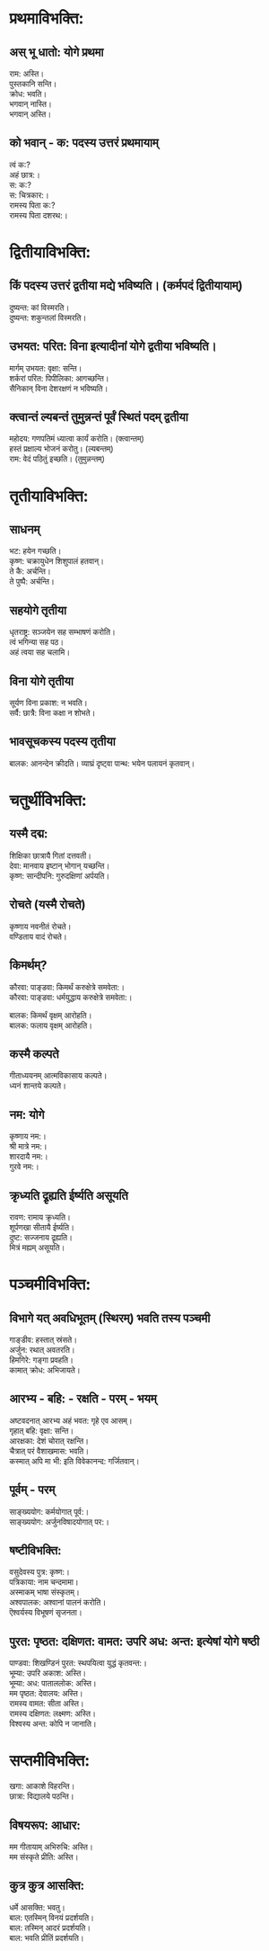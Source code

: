 # प्रथमाविभक्ति:

## अस् भू धातो: योगे प्रथमा

राम: अस्ति।  
पुस्तकानि सन्ति।  
क्रोध: भवति।  
भगवान् नास्ति।  
भगवान् अस्ति।  

## को भवान् - क: पदस्य उत्तरं प्रथमायाम्

त्वं क:?  
अहं छात्र:।  
स: क:?  
स: चित्रकार:।  
रामस्य पिता क:?  
रामस्य पिता दशरथ:।  

# द्वितीयाविभक्ति:

## किं पदस्य उत्तरं द्वतीया मद्ये भविष्यति। (कर्मपदं द्वितीयायाम्)

दुष्यन्त: कां विस्मरति।  
दुष्यन्त: शकुन्तलां विस्मरति।  

## उभयत: परित: विना इत्यादीनां योगे द्वतीया भविष्यति।

मार्गम् उभयत: वृक्षा: सन्ति।  
शर्करां परित: पिपीलिका: आगच्छन्ति।  
सैनिकान् विना देशरक्षणं न भविष्यति।  

## क्त्वान्तं ल्यबन्तं तुमुन्नन्तं पूर्वं स्थितं पदम् द्वतीया

महोदय: गणपतिमं ध्यात्वा कार्यं करोति। (क्त्वान्तम्)  
हस्तं प्रक्षाल्य भोजनं करोतु। (ल्यबन्तम्)    
राम: वेदं पठितुं इच्छति। (तुमुन्नन्तम्)  

# तृतीयाविभक्ति:

## साधनम्
भट: हयेन गच्छति।  
कृष्ण: चक्रायुधेन शिशुपालं हतवान्।  
ते कै: अर्चन्ति।  
ते पुष्पै: अर्चन्ति।  

## सहयोगे तृतीया

धृतराष्ट्र: सञ्जयेन सह सम्भाषणं करोति।  
त्वं भगिन्या सह पठ।  
अहं त्वया सह चलामि।  

## विना योगे तृतीया

सूर्यण विना प्रकाश: न भवति।  
सर्वै: छात्रै: विना कक्षा न शोभते।  

## भावसूचकस्य पदस्य तृतीया

बालक: आनन्देन क्रीदति।
व्याघ्रं दृष्ट्वा पान्थ: भयेन पलायनं कृतवान्।

# चतुर्थीविभक्ति:

## यस्मै दद्म:

शिक्षिका छात्रायै गितां दत्तवती।  
देवा: मानवाय इष्टान् भोगान् यच्छन्ति।  
कृष्ण: सान्दीपनि: गुरुदक्षिणां अर्पयति।  

## रोचते (यस्मै रोचते)

कृष्णाय नवनीतं रोचते।  
वण्डिताय वादं रोचते।  

## किमर्थम्?

कौरवा: पाङ्डवा: किमर्थं करुक्षेत्रे समवेता:।  
कौरवा: पाङ्डवा: धर्मयुद्धाय करुक्षेत्रे समवेता:।  

बालक: किमर्थं वृक्षम् आरोहति।  
बालक: फलाय वृक्षम् आरोहति।  

## कस्मै कल्पते

गीताध्ययनम् आत्मविकासाय कल्पते।  
ध्यनं शान्तये कल्पते।  

## नम: योगे

कृष्णाय नम:।  
श्री मात्रे नम:।  
शारदायै नम:।  
गुरवे नम:।  

## क्रृध्यति द्रृह्यति ईर्ष्यति असूयति

रावण: रामाय क्रृध्यति।  
शूर्पणखा सीतायै ईर्ष्यति।  
दुष्ट: सज्जनाय द्रृह्यति।  
मित्रं मह्यम् असूयति।  

# पञ्चमीविभक्ति:

## विभागे यत् अवधिभूतम् (स्थिरम्) भवति तस्य पञ्चमी

गाङ्डीव: हस्तात् स्रंसते।  
अर्जुन: रथात् अवतरति।  
हिमगिरे: गङ्गा प्रवहति।  
कामात् क्रोध: अभिजायते।  

## आरभ्य - बहि: - रक्षति - परम् - भयम्

अष्टवदनात् आरभ्य अहं भवत: गृहे एव आसम्।  
गृहात् बहि: वृक्षा: सन्ति।  
आरक्षका: देशं चोरात् रक्षन्ति।  
चैत्रात् परं वैशाखमास: भवति।  
कस्मात् अपि मा भी: इति विवेकानन्द: गर्जितवान्।  

## पूर्वम् - परम्

साङ्ख्ययोग: कर्मयोगात् पूर्व:।  
साङ्ख्ययोग: अर्जुनविषादयोगात् पर:।  

## षष्टीविभक्ति:

वसुदेवस्य पुत्र: कृष्ण:।  
पत्रिकाया: नाम चन्दमामा।  
अस्माकम् भाषा संस्कृतम्।  
अश्वपालक: अश्वानां पालनं करोति।  
ऎश्वर्यस्य विभूषणं सृजनता।  

## पुरत: पृष्ठत: दक्षिणत: वामत: उपरि अध: अन्त: इत्येषां योगे षष्ठी

पाण्डवा: शिखण्डिनं पुरत: स्थपयित्वा युद्धं कृतवन्त:।  
भूम्या: उपरि अकाश: अस्ति।  
भूम्या: अध: पाताललोक: अस्ति।  
मम पृष्ठत: देवालय: अस्ति।  
रामस्य वामत: सीता अस्ति।  
रामस्य दक्षिणत: लक्ष्मण: अस्ति।  
विश्वस्य अन्त: कोपि न जानाति।  

# सप्तमीविभक्ति:

खगा: आकाशे विहरन्ति।  
छात्रा: विद्यालये पठन्ति।  

## विषयरूप: आधार:

मम गीतायाम् अभिरुचि: अस्ति।  
मम संस्कृते प्रीति: अस्ति।  

## कुत्र कुत्र आसक्ति:

धर्मे आसक्ति: भवतु।  
बाल: एतस्मिन् विनयं प्रदर्शयति।  
बाल: तस्मिन् आदरं प्रदर्शयति।  
बाल: भवति प्रीतिं प्रदर्शयति।  

